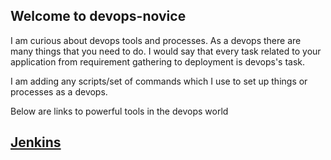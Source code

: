 ## Welcome to devops-novice

I am curious about devops tools and processes. As a devops there are many things that you need to do. I would say that every task related to your application from requirement gathering to deployment is devops's task.

I am adding any scripts/set of commands which I use to set up things or processes as a devops.

Below are links to powerful tools in the devops world

## [Jenkins](jenkins/jenkins.md)
